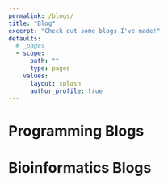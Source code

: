 ```yaml
---
permalink: /blogs/
title: "Blog"
excerpt: "Check out some blogs I've made!"
defaults:
  # _pages
  - scope:
      path: ""
      type: pages
    values:
      layout: splash
      author_profile: true
---
```


# Programming Blogs


# Bioinformatics Blogs

